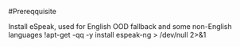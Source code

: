 #Prereqquisite

Install eSpeak, used for English OOD fallback and some non-English languages
!apt-get -qq -y install espeak-ng > /dev/null 2>&1
